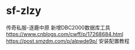 # sf-zlzy
传奇私服-逐鹿中原
新增DBC2000数据库工具
https://www.cnblogs.com/cwff/p/17268684.html 
https://post.smzdm.com/p/alpwde9p/
安装配置教程